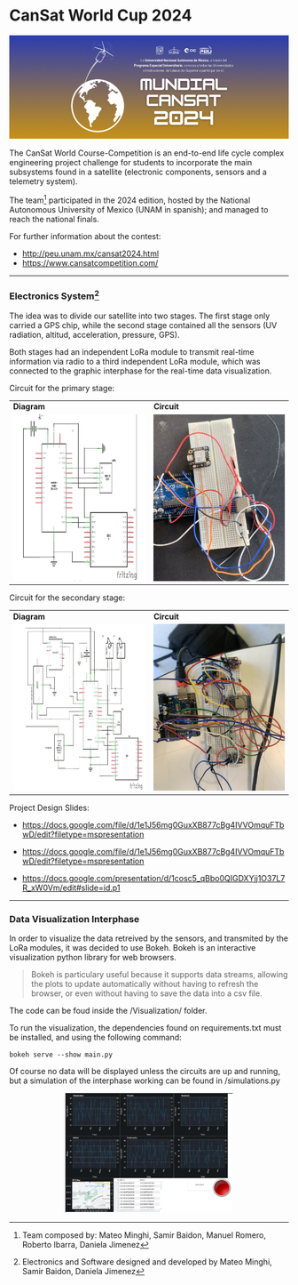 # CanSat World Cup 2024

 <p align="center"><img src="https://github.com/MateoMinghi/Photonics/blob/main/img/banner_cansat.png"></p>

The CanSat World Course-Competition is an end-to-end life cycle complex engineering project challenge for students to incorporate the main subsystems found in a satellite (electronic components, sensors and a telemetry system).

The team[^1] participated in the 2024 edition, hosted by the National Autonomous University of Mexico (UNAM in spanish); and managed to reach the national finals.

For further information about the contest:
* http://peu.unam.mx/cansat2024.html
* https://www.cansatcompetition.com/

----
### Electronics System[^2]

The idea was to divide our satellite into two stages. The first stage only carried a GPS chip, while the second stage contained all the sensors (UV radiation, altitud, acceleration, pressure, GPS). 

Both stages had an independent LoRa module to transmit real-time information via radio to a third independent LoRa module, which was connected to the graphic interphase for the real-time data visualization.

Circuit for the primary stage:

<div align="center">
    <table>
        <tr>
            <td><b>Diagram</b></td>
            <td><b>Circuit</b></td>
        </tr>
        <tr>
            <td>
                <a href="https://github.com/MateoMinghi/Photonics/blob/main/img/primary_diagram.png">
                    <img src="https://github.com/MateoMinghi/Photonics/blob/main/img/primary_diagram.png" width="300" height="300">
                </img></a>
            </td>
            <td>
                <a href="https://github.com/MateoMinghi/Photonics/blob/main/img/primary_circuit.jpeg">
                    <img src="https://github.com/MateoMinghi/Photonics/blob/main/img/primary_circuit.jpeg" width="300" height="300">
                </img></a>
            </td>
        </tr>
    </table>
</div>


Circuit for the secondary stage:

<div align="center">
    <table>
        <tr>
            <td><b>Diagram</b></td>
            <td><b>Circuit</b></td>
        </tr>
        <tr>
            <td>
                <a href="https://github.com/MateoMinghi/Photonics/blob/main/img/secondary_diagram.png">
                    <img src="https://github.com/MateoMinghi/Photonics/blob/main/img/secondary_diagram.png" width="300" height="300">
                </img></a>
            </td>
            <td>
                <a href="https://github.com/MateoMinghi/Photonics/blob/main/img/secnodary_circuit.jpeg">
                    <img src="https://github.com/MateoMinghi/Photonics/blob/main/img/secnodary_circuit.jpeg" width="300" height="300">
                </img></a>
            </td>
        </tr>
    </table>
</div>



Project Design Slides:

* https://docs.google.com/file/d/1e1J56mg0GuxXB877cBg4IVVOmquFTbwD/edit?filetype=mspresentation

* https://docs.google.com/file/d/1e1J56mg0GuxXB877cBg4IVVOmquFTbwD/edit?filetype=mspresentation

* https://docs.google.com/presentation/d/1cosc5_qBbo0QIGDXYjj1O37L7R_xW0Vm/edit#slide=id.p1
 
---
### Data Visualization Interphase

In order to visualize the data retreived by the sensors, and transmited by the LoRa modules, it was decided to use Bokeh. Bokeh is an interactive visualization python library for web browsers. 

> Bokeh is particulary useful because it supports data streams,  allowing the plots to update automatically without having to refresh the browser, or even without having to save the data into a csv file.

The code can be foud inside the /Visualization/ folder.

To run the visualization, the dependencies found on requirements.txt must be installed, and using the following command:

```
bokeh serve --show main.py
```

Of course no data will be displayed unless the circuits are up and running, but a simulation of the interphase working can be found in /simulations.py

<p align="center"> <img src="https://github.com/MateoMinghi/Photonics/blob/main/img/visualization_cansat.jpg" width="60%"/></p> 


[^1]: Team composed by: Mateo Minghi, Samir Baidon, Manuel Romero, Roberto Ibarra, Daniela Jimenez

[^2]: Electronics and Software designed and developed by Mateo Minghi, Samir Baidon, Daniela Jimenez 
